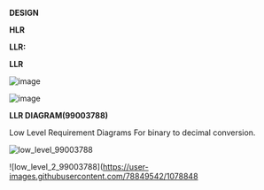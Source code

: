**DESIGN**

**HLR**

**LLR:**

**LLR**

![image](https://user-images.githubusercontent.com/78857077/110974505-9db8fc80-8384-11eb-8388-0363dbd358da.png)

![image](https://user-images.githubusercontent.com/78857588/111020350-33877280-83eb-11eb-8998-a80168d0f1c8.png)


**LLR DIAGRAM(99003788)**

Low Level Requirement Diagrams For binary to decimal conversion.

![low_level_99003788](https://user-images.githubusercontent.com/78849542/107884731-9edd4200-6f1c-11eb-8632-0101a25ff16f.png)

![low_level_2_99003788](https://user-images.githubusercontent.com/78849542/1078848
